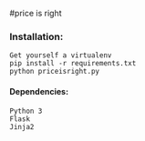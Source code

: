 #price is right

### Installation:

    Get yourself a virtualenv
    pip install -r requirements.txt
    python priceisright.py

#### Dependencies:
    
    Python 3
    Flask
    Jinja2
